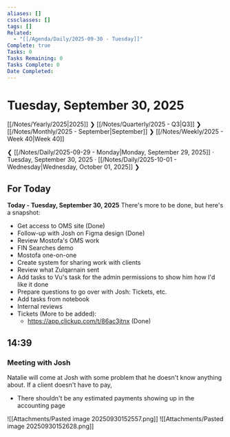 ```yaml
---
aliases: []
cssclasses: []
tags: []
Related:
  - "[[/Agenda/Daily/2025-09-30 - Tuesday]]"
Complete: true
Tasks: 0
Tasks Remaining: 0
Tasks Complete: 0
Date Completed:
---
```

# Tuesday, September 30, 2025

[[/Notes/Yearly/2025|2025]] ❯ [[/Notes/Quarterly/2025 - Q3|Q3]] ❯ [[/Notes/Monthly/2025 - September|September]] ❯ [[/Notes/Weekly/2025 - Week 40|Week 40]]

❮ [[/Notes/Daily/2025-09-29 - Monday|Monday, September 29, 2025]] · Tuesday, September 30, 2025 · [[/Notes/Daily/2025-10-01 - Wednesday|Wednesday, October 01, 2025]] ❯

## For Today

**Today - Tuesday, September 30, 2025**
There's more to be done, but here's a snapshot:

- Get access to OMS site (Done)
- Follow-up with Josh on Figma design (Done)
- Review Mostofa's OMS work
- FIN Searches demo
- Mostofa one-on-one
- Create system for sharing work with clients
- Review what Zulqarnain sent
- Add tasks to Vu's task for the admin permissions to show him how I'd like it done
- Prepare questions to go over with Josh: Tickets, etc.
- Add tasks from notebook
- Internal reviews
- Tickets (More to be added):
    - https://app.clickup.com/t/86ac3jtnx (Done)

## 14:39

### Meeting with Josh

Natalie will come at Josh with some problem that he doesn't know anything about.
If a client doesn't have to pay,

- There shouldn't be any estimated payments showing up in the accounting page

![[Attachments/Pasted image 20250930152557.png]]
![[Attachments/Pasted image 20250930152628.png]]